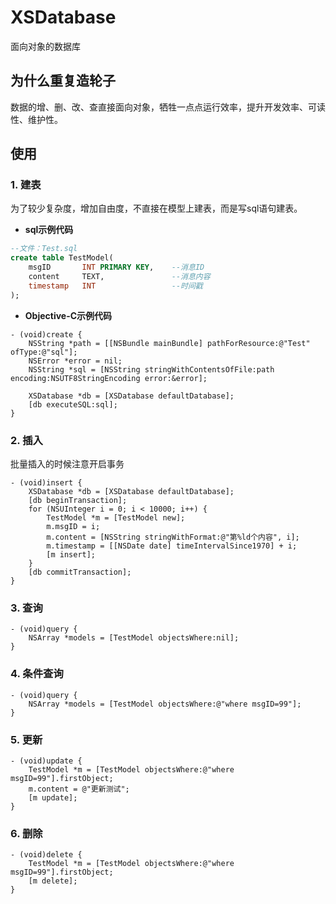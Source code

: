 # XSDatabase

面向对象的数据库

## 为什么重复造轮子

数据的增、删、改、查直接面向对象，牺牲一点点运行效率，提升开发效率、可读性、维护性。

## 使用

### 1. 建表

为了较少复杂度，增加自由度，不直接在模型上建表，而是写sql语句建表。

- **sql示例代码**

``` sql
--文件：Test.sql
create table TestModel(
    msgID       INT PRIMARY KEY,    --消息ID
    content     TEXT,               --消息内容
    timestamp   INT                 --时间戳
);
```

- **Objective-C示例代码**

``` objc
- (void)create {
    NSString *path = [[NSBundle mainBundle] pathForResource:@"Test" ofType:@"sql"];
    NSError *error = nil;
    NSString *sql = [NSString stringWithContentsOfFile:path encoding:NSUTF8StringEncoding error:&error];
    
    XSDatabase *db = [XSDatabase defaultDatabase];
    [db executeSQL:sql];
}
```

### 2. 插入

批量插入的时候注意开启事务

``` objc
- (void)insert {
    XSDatabase *db = [XSDatabase defaultDatabase];
    [db beginTransaction];
    for (NSUInteger i = 0; i < 10000; i++) {
        TestModel *m = [TestModel new];
        m.msgID = i;
        m.content = [NSString stringWithFormat:@"第%ld个内容", i];
        m.timestamp = [[NSDate date] timeIntervalSince1970] + i;
        [m insert];
    }
    [db commitTransaction];
}
```

### 3. 查询

``` objc
- (void)query {
    NSArray *models = [TestModel objectsWhere:nil];
}
```

### 4. 条件查询

``` objc
- (void)query {
    NSArray *models = [TestModel objectsWhere:@"where msgID=99"];
}
```

### 5. 更新

``` objc
- (void)update {
    TestModel *m = [TestModel objectsWhere:@"where msgID=99"].firstObject;
    m.content = @"更新测试";
    [m update];
}
```

### 6. 删除

``` objc
- (void)delete {
    TestModel *m = [TestModel objectsWhere:@"where msgID=99"].firstObject;
    [m delete];
}
```
